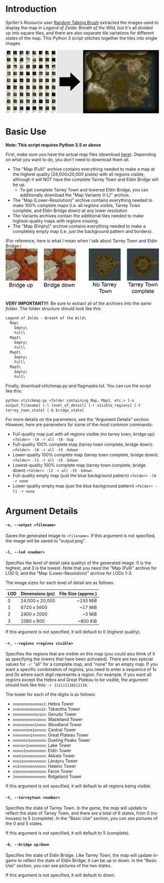 # Introduction
_Spriter's Resource_ user [Random Talking Brush](https://www.spriters-resource.com/submitter/Random+Talking+Bush/)
extracted the images used to display the map in _Legend of Zelda: Breath of the Wild_, but it's all divided up
into square tiles, and there are also separate tile variations for different states of the map. 
This Python 3 script stitches together the tiles into single images.

![Map Stitcher](readmeimages/botw.jpg)

# Basic Use
**Note: This script requires Python 3.5 or above**

First, make sure you have the actual map files (download [here](https://www.spriters-resource.com/wii_u/thelegendofzeldabreathofthewild/)).
Depending on what you want to do, you don't need to download them all.
 * The "Map (Full)" archive contains everything needed to make a map at the highest quality (24,000x20,000 pixels) with all regions visible, although it will NOT have the complete Tarrey Town and Eldin Bridge will be up.
    - To get complete Tarrey Town and lowered Eldin Bridge, you can additionally download the "Map Variants (I-L)" archive.
 * The "Map (Lower-Resolution)" archive contains everything needed to make 100% complete maps 
   (i.e. all regions visible, Tarrey Town complete, and Eldin Bridge down) at any lower resolution
 * The Variants archives contain the additional tiles needed to make highest-quality maps with regions missing.
 * The "Map (Empty)" archive contains everything needed to make
   a completely empty map (i.e. just the background pattern and borders).

(For reference, here is what I mean when I talk about Tarrey Town and Eldin Bridge:)
<img src="readmeimages/diffs.png" width="600">
 
**VERY IMPORTANT!!!**: Be sure to extract all of the archives into the _same folder_. The folder structure should look like this:
```
Legend of Zelda - Breath of the Wild\
  Map\
    Empty\
    Full\
  Map1\
    Empty\
    Full\
  Map2\
    Empty\
    Full\
  Map3\
    Empty\
    Full\
```
 
Finally, download stitchmap.py and flagmasks.txt. You can run the script like this:
```
python stitchmap.py <folder containing Map, Map1, etc.> [-o output_filename] [-l level_of_detail] [-r visible_regions] [-t tarrey_town_state] [-b bridge_state]
```
For more details on the parameters, see the "Argument Details" section. However, here are parameters for some of the most common commands:
  * Full-quality map just with all regions visible (no tarrey town, bridge up): `<folder> -l0 -r all -t0 -bup`
  * Full-quality 100% complete map (tarrey town complete, bridge down): `<folder> -l0 -r all -t5 -bdown`
  * Lower-quality 100% complete map (tarrey town complete, bridge down): `<folder> -l1 -r all -t5 -bdown`
  * Lowest-quality 100% complete map (tarrey town complete, bridge down) `<folder> -l3 -r all -t5 -bdown`  
  * Full-quality empty map (just the blue background pattern) `<folder> -l0 -r none`
  * Lower-quality empty map (just the blue background pattern) `<folder> -l1 -r none`
 
# Argument Details
#### `-o, --output <filename>`
Saves the generated image to `<filename>`. If this argument is not specified, the image will be saved to "output.png".

#### `-l, --lod <number>`
Specifies the level of detail (aka quality) of the generated image. 0 is the highest, and 3 is the lowest. Note that you need the "Map (Full)" archive for LOD 0, and the "Map (Lower-Resolution)" archive for LODs 1-3.

The image sizes for each level of detail are as follows:

| LOD | Dimensions (px) | File Size (approx.) |
| --- | --------------- | -------------------:|
| 0   | 24,000 x 20,000 |           \~150 MiB |
| 1   | 6720 x 5600     |            \~17 MiB |
| 2   | 2400 x 2000     |             \~3 MiB |
| 3   | 1080 x 900      |           \~800 KiB |

If this argument is not specified, it will default to 0 (highest quality).

#### `-r, --regions <regions visible>`
Specifies the regions that are visible on this map (you could also think of it as specifying the towers that have been activated).
There are two special values for `-r`: "all" for a complete map, and "none" for an empty map. If you want a specific
combination of regions, you need to enter a sequence of 1s and 0s where each digit represents a region. For example, if you want all regions except the Hebra and Great Plateau to be visible, the argument should look like this: `-r 111111110111110`.

The tower for each of the digits is as follows:
 * `nnnnnnnnnnnnnn1`: Hebra Tower
 * `nnnnnnnnnnnnn1n`: Tabantha Tower
 * `nnnnnnnnnnnn1nn`: Gerudo Tower
 * `nnnnnnnnnnn1nnn`: Wasteland Tower
 * `nnnnnnnnnn1nnnn`: Woodland Tower
 * `nnnnnnnnn1nnnnn`: Central Tower
 * `nnnnnnnn1nnnnnn`: Great Plateau Tower
 * `nnnnnnn1nnnnnnn`: Dueling Peaks Tower
 * `nnnnnn1nnnnnnnn`: Lake Tower
 * `nnnnn1nnnnnnnnn`: Eldin Tower
 * `nnnn1nnnnnnnnnn`: Akkala Tower
 * `nnn1nnnnnnnnnnn`: Lanayru Tower
 * `nn1nnnnnnnnnnnn`: Hateno Tower
 * `n1nnnnnnnnnnnnn`: Faron Tower
 * `1nnnnnnnnnnnnnn`: Ridgeland Tower

If this argument is not specified, it will default to all regions being visible.

#### `-t, --tarreytown <number>`
Specifies the state of Tarrey Town. In the game, the map will update to reflect the state of Tarrey Town, and there are a total of 6 states, from 0 (no houses) to 5 (complete). In the "Basic Use" section, you can see pictures of the 0 and 5 states.

If this argument is not specified, it will default to 5 (complete).

#### `-b, --bridge up/down`
Specifies the state of Eldin Bridge. Like Tarrey Town, the map will update in-game to reflect the state of Eldin Bridge; it can be up or down. In the "Basic Use" section, you can see pictures of the two states.

If this argument is not specified, it will default to down.
